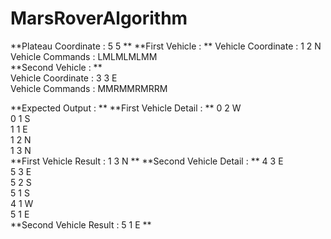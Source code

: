 # MarsRoverAlgorithm

**Plateau Coordinate :  5 5  **
**First Vehicle :  **
Vehicle Coordinate : 1 2 N  
Vehicle Commands : LMLMLMLMM  
**Second Vehicle :  **  
Vehicle Coordinate : 3 3 E  
Vehicle Commands : MMRMMRMRRM  

**Expected Output :  **
**First Vehicle Detail :  **
0 2 W  
0 1 S    
1 1 E  
1 2 N  
1 3 N  
**First Vehicle Result : 1 3 N  **
**Second Vehicle Detail :  **
4 3 E  
5 3 E  
5 2 S  
5 1 S  
4 1 W  
5 1 E  
**Second Vehicle Result : 5 1 E  **

